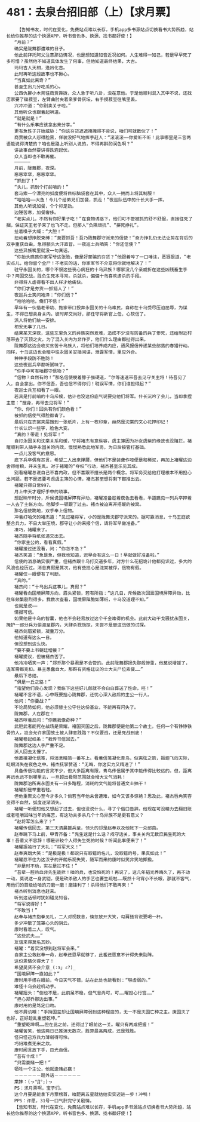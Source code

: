# 481：去泉台招旧部（上）【求月票】
        【告知书友，时代在变化，免费站点难以长存，手机app多书源站点切换看书大势所趋，站长给你推荐的这个换源APP，听书音色多、换源、找书都好使！】
       “月前？”
       确实是陇舞郡遭难的日子。
       他此前拜托阿父注意那边情况，也是想知道知音近况如何。人生难得一知己，若是早早死了多可惜？虽然他不知道具体发生了何事，但他知道最终结果，大吉。
       玛玛吉人天相，逢凶化吉。
       此时再听这段故事也不揪心。
       “当真如此离奇？”
       甚至生出几分吃瓜的心。
       公西仇挪小木凳往商贾靠拢，众人急于听八卦，没在意他。于是他顺利混入其中不说，还找店家要了碟菽豆，左臂曲肘夹着亲爹骨灰坛，右手摸菽豆往嘴里丢。
       兴冲冲道：“你别卖关子啦。”
       其他听众也跟着起哄道。
       “就是就是！”
       “有什么乐事应该拿出来分享。”
       更有急性子开始威胁：“你这夯货遮遮掩掩得不肯说，咱们可就散伙了！”
       商贾被众人怼得脸黑，佯装没好气地挥手赶人：“滚滚滚——你爱听不听！此事哪里是三言两语能说得清楚的？咱也是路上听别人说的，不得再斟酌润色啊？”
       讲故事自然要讲得跌宕起伏。
       众人当即也不敢再催。
       ——————
       月前，陇舞郡，夜深。
       窸窸窣窣，窸窸窣窣。
       “抓到了！”
       “头儿，抓到个打前哨的！”
       套马索一个漂亮的弧度便将目标脑袋套在其中，众人一拥而上将其制服！
       “哈哈哈——大鱼！今儿个给弟兄们加餐，抓走！”夜巡队伍中的什长大手一挥。
       其他人听说加餐，个个卯足劲。
       边陲苦寒，加餐奢侈。
       “老实点儿，不然有你好果子吃！”在食物诱惑下，他们可不管被抓的舒不舒服，直接往死了捆，保证天王老子来了也飞不走。但那人“负隅顽抗”、“拼死挣扎”。
       扯着嗓子大喊：“大胆！”
       扭动着想挣脱束缚：“莫要抓吾！吾乃陇舞郡守派来的信使！”奋力挣扎仍无法让剪在背后的双手重获自由，急得额头大汗直冒。一夜巡士兵哂笑：“你还信使？”
       这些异族嘴里就没一句真话。
       “你抬头瞧瞧你家军爷这张脸，像是好蒙骗的夯货？”他跟着啐了一口唾沫，恶狠狠道，“老实点儿，给你留个全尸！不老实的话，你家军爷不介意将你就地解决了！”
       驻守永固关的，哪个不恨这些丧心病狂的十乌异族？哪家没几个亲戚折在这些凶残畜生手中？两国交战，胜负生死本寻常。杀就杀，偏偏十乌喜欢虐杀的手段。
       非得将人虐得看不出人样才给痛快。
       “你们才是夯货——抓错人了！”
       夜巡兵士笑问袍泽：“你们信？”
       “哈哈哈哈，俺们不信！”
       早年有一伙偕老带幼、拖家带口投奔永固关的十乌难民，自称在十乌受尽压迫屈辱，为谋生，不得已想卖身关内。彼时邦交尚好，那任守将新官上任，心软信了。
       派人将他们统一安排。
       相安无事了几日。
       结果某天深夜，这些忘恩负义的异族突然发难，造成不少没有防备的兵丁惨死，还给附近村落带去了灭顶之灾。为了混入关内为非作歹，他们什么理由都扯得出来。
       陇舞郡这边会收买贫苦十乌族人，将他们培养成内应，通风报信传递某些部落的春猎行动。同样，十乌这边也会暗中往永固关安插间谍，泄露军情，里应外合。
       种种手段防不胜防！
       这些夜巡兵卒都听腻味了。
       “你手中可有咱郡守信物？”
       “信物？自然有的！”那名信使梗着脖子强硬道，“尔等速速带吾去见守关主将！待吾见了人，自会拿出。你不信吾，吾也信不得你们！耽误军情，你们谁担得起？”
       夜巡士兵互相看了一眼。
       若真是打前哨的十乌斥候，估计也没这份底气说要见他们将军。什长沉吟了会儿，当即拿捏主意：“搜身，再带去见将军！”
       “你、你们！回头有你们颜色看！”
       被抓的信使气得脸都青了。
       最后只在衣裳夹层搜到一张纸片，上有一枚印章，赫然是沈棠的文心花押印记！
       什长认识一些字，脸色大变。
       “真的？带走！见将军！”
       自打永固关和沈棠关系和缓，守将褚杰有意纵容，虞主簿因为孙女虞紫的缘故也没阻拦，褚曜顺利带人插手永固关的内政，慢慢熟悉此地军务，为日后接管打基础。
       一点儿没客气的意思。
       底下兵卒偶有怨言，希望二人出来撑腰，但他们不是装聋作哑便是和稀泥，再加上褚曜这边舍得给粮，并未生乱。对于褚曜的“夺权”行动，褚杰甚至乐见其成。
       别看褚曜总说自己不喜内政，但不喜跟不擅长是两个概念。将军务交给他打理根本不用担心出问题。若不是还要考虑虞主簿的心情，褚杰甚至想将剩下都推出去。
       褚曜只得日常997。
       月上中天才理好手中的琐事。
       想起晌午时分，斥候说国境屏障有异动，褚曜准备趁着夜色去看看，半道瞧见一列兵卒押着一人去了主帐方向，他脚步一顿跟了过去。褚杰被迫离开捂暖的被窝。
       那名信使跪地，双手奉上信物。
       冲着打哈欠的褚杰道：“见过褚将军，小的是陇舞沈郡守派来的。据可靠消息，十乌王庭欲整合兵力，不日大举压境，郡守让小的来报个信，请将军早做准备。”
       凑巧，褚曜来了。
       褚杰随手将纸张递交出去。
       “你家主公的，看看真假。”
       褚曜接过还没看，问：“你怎不急？”
       褚杰笑道：“急是急，但我也知道，迟早会有这么一日！早就做好准备啦。”
       信使的消息确实很严重，但褚杰跟十乌打交道多年，对方什么花招诡计他都见识过，多大的风浪也经历过。消息真假是其次，他有些担心是沈棠被俘，信物有假。
       褚曜仅一眼便有了判断。
       “真的。”
       褚杰问：“十乌出兵这事儿，真假？”
       褚曜看向国境屏障方向，眉头紧锁，若有所指：“这几日，斥候数次回禀国境屏障异动，比往年频繁剧烈得多。我数次查看，国境屏障脆如薄纸，十乌没道理不知。”
       也就是说——
       情报可信。
       如果他是十乌的智囊，他也不会轻易放过这个千金难得的机会。此前大动干戈骚扰永固关，掩护一部分兵力偷渡至郡内，大肆杀戮劫掠，未尝不是替这战做的试探。
       褚杰剑眉紧锁，凝重万分。
       他知道有这么一日。
       但没想到这么快。
       “要不要上书朝廷增援？”
       褚曜提议，但被褚杰否了。
       他冷冷哂笑一声：“郑乔那个暴君是不会管的。此前陇舞郡损失那般惨重，他莫说增援了，连军需都克扣。暴主愚蠢自大，那群有资格廷议的士大夫尸位素餐……”
       最后下总结。
       “俱是一丘之貉！”
       “指望他们良心发现？我帐下这些好儿郎就不会白白葬送了性命，呸！”
       褚曜不言不语，心中既要担心陇舞郡，还忧心深入敌后的主公一行人。
       他问：“你要战？”
       不论局势如何，他必须替主公守住这份基业，不能再有闪失了。
       陇舞郡，人在郡在！
       褚杰哼着反问：“你瞧我像孬种？”
       武胆武者能死在战场是荣耀。褚国灭国之后，陇舞郡便是他第二个故土。任何一个有铮铮铁骨的人，岂会允许家国故土被人肆意践踏？不仅要战，还是死战到底！
       褚曜卷起纸条：“我传书信回去。”
       陇舞郡这边人手严重不足。
       派人回去太慢了。
       他直接凝化信笺，将消息精简一番写上。看着信笺凝化青鸟，似离弦之箭，振翅飞向天际，眨眼消失在夜色之中。褚杰抚掌赞道：“无晦，你这实力又精进了！”
       具备传信功能的言灵不少，但大多距离有限，青鸟传信属于其中能传得比较远的。但，距离再远也远不到哪里去，一旦超出极限范围就会增大文气消耗！
       陇舞郡治所离永固关有一日多路程，消耗的文气能将普通文士抽干！
       褚曜却是举重若轻。
       但他重聚文心至今才多久？倘若当年他未曾遭难，如今又该多惊艳？思及此，褚杰唇角笑容变得不自然，弧度逐渐消失。
       褚曜一听便知他又想起了过去，但也没说什么，寻了个借口告辞。他现在可没精力去翻旧账或者咀嚼回味当年的痛苦，有这功夫多杀几个十乌异族不是更有意义？
       “赵将军怎么来了？”
       褚曜传信回去，第三天清晨援兵至，领头的却是赵奉以及他帐下一众部曲。
       赵奉跳下马上前，甲胄齐备：“先生这是什么话？戍守边关，事关关内无数庶民生死的大事！吾辈义不容辞！哪是计较个人得失生死的时候？听闻此事便来了！”
       褚曜振袖行了大礼：“将军大义！”
       赵奉爽朗大笑：“是极是极！都说只有取错的名儿，没取错的号，果真如此！”
       褚曜忍不住为这汉子的开朗乐观失笑，随军而来的康时似笑非笑地揶揄。
       “非是时不劝，实在是拦不住！”
       “吾辈一腔热血非先生能拦！咱的兵，也没怕死的！再说了，这几年韬光养晦久了，再不动一动，莫说这一身武铠，便是砍杀敌人的手艺也要生疏啦……既然十乌宵小不长眼，那就不客气，用他们的首级给咱的刀磨一磨！磨锋利了！杀得他们不敢再来！”
       褚杰听到消息也赶来。
       听到这话顿时犹如碰见知音。
       “将军说得好！”
       “不敢当！”
       赵奉与褚杰抱拳见礼，二人对视数息，倏忽放开大笑，勾肩搭背说要喝一杯。
       多少冲散了笼罩心头的阴云。
       康时看着二人，叹气。
       “这些武夫……”
       友谊来得莫名其妙。
       褚曜：“着实没想到赵将军会来。”
       自家主公救赵奉一命，赵奉还恩早就够了，此番还愿意不计得失来助阵。
       这份恩情欠得大了！
       希望吴贤不会介意_(:з」∠?)_
       “国境屏障一直如此？”
       康时用手搭在眼前，今日天气不错，站在此处也能看到：“够虚弱的。”
       难怪十乌会趁机动手。
       褚曜摇头：“倒也不是，此前虽不稳，但气息尚可，可……曜担心行宫……”
       “担心郑乔那边出事。”
       康时用的是笃定口吻。
       他不屑讥嘲：“手持国玺却让国境屏障弱到这种程度的，无一不是灭国亡种之主。庚国灭了也好，正好趁乱重塑乾坤。”
       “重塑乾坤啊……但在此之前，还得过了眼前这一关。曜只有两成把握！”
       褚曜苦笑，他这两日已推演无数次，胜算最高两成，还是残胜。
       怪只怪己方兵力薄弱得可怜。
       巧妇难煮无米之炊。
       康时闻言放下手，目光自信。
       “吾有十成！”
       “只需豪赌一把！”
       牺牲一个主公，他就逢赌必赢！
       －－－－－－题外话－－－－－－
       棠妹：(っ°Д°;)っ
       PS：求月票啊，宝子们。
       这个月要是能拿下月票榜首，咱距离五星就结结实实迈进一步！冲鸭！
       PPS：许愿，31号一口气肝完守关剧情。
       【告知书友，时代在变化，免费站点难以长存，手机app多书源站点切换看书大势所趋，站长给你推荐的这个换源APP，听书音色多、换源、找书都好使！】